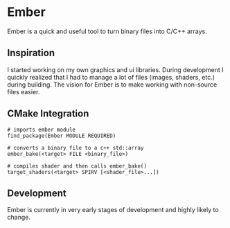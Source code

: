 # Ember
Ember is a quick and useful tool to turn binary files into C/C++ arrays.

## Inspiration
I started working on my own graphics and ui libraries.
During development I quickly realized that I had to manage a lot of files (images, shaders, etc.) during building.
The vision for Ember is to make working with non-source files easier.

## CMake Integration
```
# imports ember module
find_package(Ember MODULE REQUIRED)

# converts a binary file to a c++ std::array
ember_bake(<target> FILE <binary_file>)

# compiles shader and then calls ember_bake()
target_shaders(<target> SPIRV [<shader_file>...])
```

## Development
Ember is currently in very early stages of development and highly likely to change.
